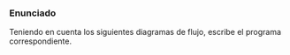 ### Enunciado
Teniendo en cuenta los siguientes diagramas de flujo, escribe el programa correspondiente.
